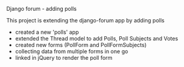 Django forum - adding polls

This project is extending the django-forum app by adding polls


- created a new 'polls' app
- extended the Thread model to add Polls, Poll Subjects and Votes
- created new forms (PollForm and PollFormSubjects)
- collecting data from multiple forms in one go
- linked in jQuery to render the poll form

